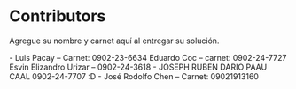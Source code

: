 # Contributors

Agregue su nombre y carnet aquí al entregar su solución.

\- Luis Pacay – Carnet: 0902-23-6634
Eduardo Coc – carnet: 0902-24-7727
Esvin Elizandro Urizar – 0902-24-3618
\- JOSEPH RUBEN DARIO PAAU CAAL 0902-24-7707 :D
\- José Rodolfo Chen – Carnet: 09021913160